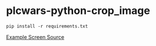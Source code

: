 # plcwars-python-crop_image

`pip install -r requirements.txt`

[Example Screen Source](https://docs.inductiveautomation.com/display/DOC80/Vision+Windows?preview=/24450844/40206936/2019-04-26_11-47-51.png)